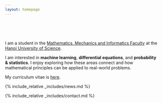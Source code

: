 ```yaml
---
layout: homepage
---
```


<h1 id="about-me"></h1>

<h2 style="margin: 80px 0px 10px;"></h2>

I am a student in the [Mathematics, Mechanics and Informatics Faculty](http://mim.hus.vnu.edu.vn/en) at the [Hanoi University of Science](https://hus.vnu.edu.vn/).

I am interested in **machine learning**, **differential equations**, and **probability & statistics**. I enjoy exploring how these areas connect and how mathematical principles can be applied to real-world problems.

My curriculum vitae is [here](https://drive.google.com/file/d/1pP3jfiUXOAD6KQhfoDVVeFbMxtiyx6fy/view?usp=sharing).

{% include_relative _includes/news.md %}

{% include_relative _includes/contact.md %}
